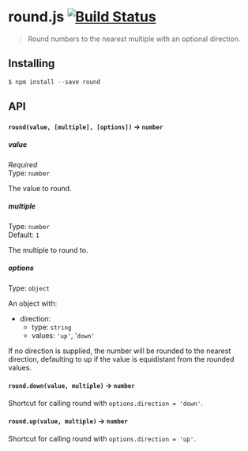 round.js [![Build Status](https://travis-ci.org/bendrucker/round.js.svg?branch=master)](https://travis-ci.org/bendrucker/round.js)
========

> Round numbers to the nearest multiple with an optional direction.

## Installing

```js
$ npm install --save round
```

## API

#### `round(value, [multiple], [options])` -> `number`

##### value

*Required*  
Type: `number`

The value to round.

##### multiple

Type: `number`  
Default: `1`

The multiple to round to.

##### options

Type: `object`

An object with:

* direction:
  * type: `string`
  * values: `'up'`, '`down'`

If no direction is supplied, the number will be rounded to the nearest direction, defaulting to up if the value is equidistant from the rounded values.

#### `round.down(value, multiple)` -> `number`

Shortcut for calling round with `options.direction = 'down'`.

#### `round.up(value, multiple)` -> `number`

Shortcut for calling round with `options.direction = 'up'`.
